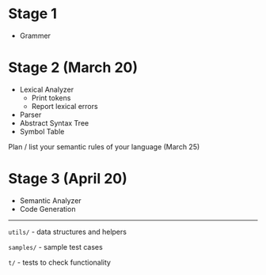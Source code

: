 Stage 1
========

- Grammer

Stage 2 (March 20)
========

- Lexical Analyzer
	- Print tokens
	- Report lexical errors
- Parser
- Abstract Syntax Tree
- Symbol Table

Plan / list your semantic rules of your language (March 25)

Stage 3 (April 20)
========

- Semantic Analyzer
- Code Generation

----

`utils/`
	- data structures and helpers

`samples/`
	- sample test cases

`t/`
	- tests to check functionality